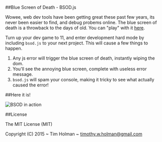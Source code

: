 ##Blue Screen of Death - BSOD.js

Wowee, web dev tools have been getting great these past few years, its never been easier to find, and debug probems online. The blue screen of death is a throwback to the days of old. You can "play" with it [here](http://tholman.com/blue-screen-of-death/).

Turn up your dev game to 11, and enter development hard mode by including `bsod.js` to your next project. This will cause a few things to happen.

1. Any js error will trigger the blue screen of death, instantly wiping the dom.
2. You'll see the annoying blue screen, complete with useless error message.
3. `bsod.js` will spam your console, making it tricky to see what actually caused the error!

##Here it is!

![BSOD in action](https://i.imgur.com/IDZb8ro.png)

##License

The MIT License (MIT)

Copyright (C) 2015 ~ Tim Holman ~ timothy.w.holman@gmail.com
